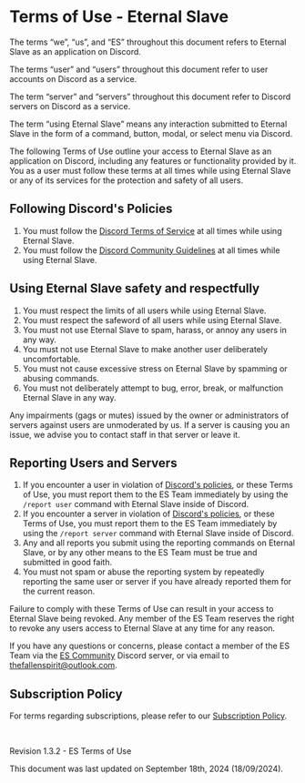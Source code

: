 # Terms of Use - Eternal Slave
The terms “we”, “us”, and  “ES” throughout this document refers to Eternal Slave as an application on Discord.

The terms “user” and “users” throughout this document refer to user accounts on Discord as a service.

The term “server” and “servers” throughout this document refer to Discord servers on Discord as a service.

The term “using Eternal Slave” means any interaction submitted to Eternal Slave in the form of a command, button, modal, or select menu via Discord.

The following Terms of Use outline your access to Eternal Slave as an application on Discord, including any features or functionality provided by it.
You as a user must follow these terms at all times while using Eternal Slave or any of its services for the protection and safety of all users.


## Following Discord's Policies
1. You must follow the [Discord Terms of Service](https://discord.com/terms) at all times while using Eternal Slave.
2. You must follow the [Discord Community Guidelines](https://discord.com/guidelines) at all times while using Eternal Slave.


## Using Eternal Slave safety and respectfully
1. You must respect the limits of all users while using Eternal Slave.
2. You must respect the safeword of all users while using Eternal Slave.
3. You must not use Eternal Slave to spam, harass, or annoy any users in any way.
4. You must not use Eternal Slave to make another user deliberately uncomfortable.
5. You must not cause excessive stress on Eternal Slave by spamming or abusing commands.
6. You must not deliberately attempt to bug, error, break, or malfunction Eternal Slave in any way.

Any impairments (gags or mutes) issued by the owner or administrators of servers against users are unmoderated by us.
If a server is causing you an issue, we advise you to contact staff in that server or leave it.


## Reporting Users and Servers
1. If you encounter a user in violation of [Discord's policies](#following-discords-policies), or these Terms of Use,
you must report them to the ES Team immediately by using the `/report user` command with Eternal Slave inside of Discord.
2. If you encounter a server in violation of [Discord's policies](#following-discords-policies), or these Terms of Use,
you must report them to the ES Team immediately by using the `/report server` command with Eternal Slave inside of Discord.
3. Any and all reports you submit using the reporting commands on Eternal Slave,
or by any other means to the ES Team must be true and submitted in good faith.
4. You must not spam or abuse the reporting system by repeatedly reporting the same user or server if you have already reported them for the current reason.

Failure to comply with these Terms of Use can result in your access to Eternal Slave being revoked.
Any member of the ES Team reserves the right to revoke any users access to Eternal Slave at any time for any reason.

If you have any questions or concerns, please contact a member of the ES Team via the [ES Community](https://discord.gg/)
Discord server, or via email to [thefallenspirit@outlook.com](mailto:thefallenspirit@outlook.com).


## Subscription Policy
For terms regarding subscriptions, please refer to our [Subscription Policy](/legal/subscriptions).

<br/>

Revision 1.3.2 - ES Terms of Use

This document was last updated on September 18th, 2024 (18/09/2024).
